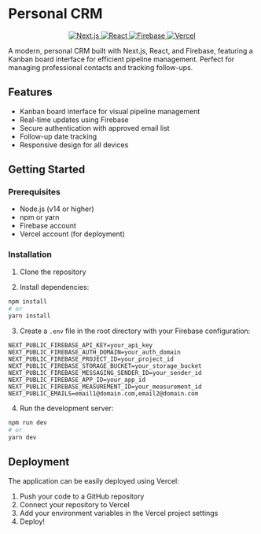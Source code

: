 # Personal CRM

<div align="center">
  <p>
    <a href="https://nextjs.org">
      <img src="https://img.shields.io/badge/Next.js-black?style=for-the-badge&logo=next.js&logoColor=white" alt="Next.js" />
    </a>
    <a href="https://reactjs.org">
      <img src="https://img.shields.io/badge/React-61DAFB?style=for-the-badge&logo=react&logoColor=black" alt="React" />
    </a>
    <a href="https://firebase.google.com">
      <img src="https://img.shields.io/badge/Firebase-FFCA28?style=for-the-badge&logo=firebase&logoColor=black" alt="Firebase" />
    </a>
    <a href="https://vercel.com">
      <img src="https://img.shields.io/badge/Vercel-000000?style=for-the-badge&logo=vercel&logoColor=white" alt="Vercel" />
    </a>
  </p>
</div>

A modern, personal CRM built with Next.js, React, and Firebase, featuring a Kanban board interface for efficient pipeline management. Perfect for managing professional contacts and tracking follow-ups.

## Features

- Kanban board interface for visual pipeline management
- Real-time updates using Firebase
- Secure authentication with approved email list
- Follow-up date tracking
- Responsive design for all devices

## Getting Started

### Prerequisites

- Node.js (v14 or higher)
- npm or yarn
- Firebase account
- Vercel account (for deployment)

### Installation

1. Clone the repository

2. Install dependencies:
```bash
npm install
# or
yarn install
```

3. Create a `.env` file in the root directory with your Firebase configuration:
```env
NEXT_PUBLIC_FIREBASE_API_KEY=your_api_key
NEXT_PUBLIC_FIREBASE_AUTH_DOMAIN=your_auth_domain
NEXT_PUBLIC_FIREBASE_PROJECT_ID=your_project_id
NEXT_PUBLIC_FIREBASE_STORAGE_BUCKET=your_storage_bucket
NEXT_PUBLIC_FIREBASE_MESSAGING_SENDER_ID=your_sender_id
NEXT_PUBLIC_FIREBASE_APP_ID=your_app_id
NEXT_PUBLIC_FIREBASE_MEASUREMENT_ID=your_measurement_id
NEXT_PUBLIC_EMAILS=email1@domain.com,email2@domain.com
```

4. Run the development server:
```bash
npm run dev
# or
yarn dev
```

## Deployment

The application can be easily deployed using Vercel:

1. Push your code to a GitHub repository
2. Connect your repository to Vercel
3. Add your environment variables in the Vercel project settings
4. Deploy!


